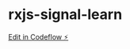 # rxjs-signal-learn

[Edit in Codeflow ⚡️](https://stackblitz.com/~/github.com/mkaralic/rxjs-signal-learn)